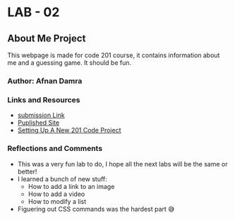 # LAB - 02

## About Me Project

This webpage is made for code 201 course, it contains information about me and a guessing game. It should be fun.

### Author: Afnan Damra

### Links and Resources
* [submission Link](https://github.com/afnandamra/class-02)
* [Puplished Site](https://afnandamra.github.io/class-02/)
* [Setting Up A New 201 Code Project](https://codefellows.github.io/code-201-guide/curriculum/class-02/project_setup)

### Reflections and Comments
* This was a very fun lab to do, I hope all the next labs will be the same or better!
* I learned a bunch of new stuff:
    * How to add a link to an image
    * How to add a video
    * How to modify a list
* Figuering out CSS commands was the hardest part :sweat_smile: